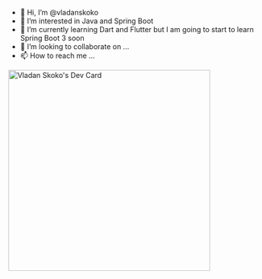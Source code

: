 - 👋 Hi, I’m @vladanskoko
- 👀 I’m interested in Java and Spring Boot
- 🌱 I’m currently learning Dart and Flutter but I am going to start to learn Spring Boot 3 soon
- 💞️ I’m looking to collaborate on ...
- 📫 How to reach me ...

<!---
vladanskoko/vladanskoko is a ✨ special ✨ repository because its `README.md` (this file) appears on your GitHub profile.
You can click the Preview link to take a look at your changes.
--->

<a href="https://app.daily.dev/vladanskoko"><img src="https://api.daily.dev/devcards/72dd62a676104f08bbe6433d54cdb2b4.png?r=lme" width="400" alt="Vladan Skoko's Dev Card"/></a>
